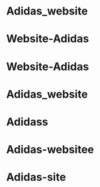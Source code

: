 # Adidas_website
# Website-Adidas
# Website-Adidas
# Adidas_website
# Adidass
# Adidas-websitee
# Adidas-site
